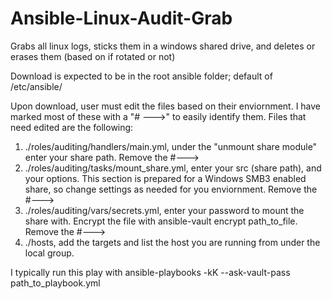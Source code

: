 # Ansible-Linux-Audit-Grab
Grabs all linux logs, sticks them in a windows shared drive, and deletes or erases them (based on if rotated or not)

Download is expected to be in the root ansible folder; default of /etc/ansible/

Upon download, user must edit the files based on their enviornment. I have marked most of these with a "# --->" to easily identify them. Files that need edited are the following:

1. ./roles/auditing/handlers/main.yml, under the "unmount share module" enter your share path. Remove the #--->
2. ./roles/auditing/tasks/mount_share.yml, enter your src (share path), and your options. This section is prepared for a Windows SMB3 enabled share, so change settings as needed for you enviornment. Remove the #--->
3. ./roles/auditing/vars/secrets.yml, enter your password to mount the share with. Encrypt the file with ansible-vault encrypt path_to_file.
    Remove the #--->
4. ./hosts, add the targets and list the host you are running from under the local group.

I typically run this play with ansible-playbooks -kK --ask-vault-pass path_to_playbook.yml
